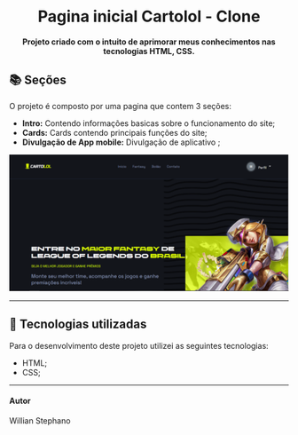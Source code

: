 <h1 align="center">
  <br>Pagina inicial Cartolol - Clone
</h1>

<h4 align="center">
  Projeto criado com o intuito de aprimorar meus conhecimentos nas tecnologias HTML, CSS.
</h4>

## 📚 Seções
O projeto é composto por uma pagina que contem 3 seções:

- **Intro:** Contendo informações basicas sobre o funcionamento do site;
- **Cards:** Cards contendo principais funções do site;
- **Divulgação de App mobile:** Divulgação de aplicativo ;


<img src="Conteudo/previa-img.png" alt="Imagem de pré-visualização da pagina">

---

## 💼 Tecnologias utilizadas
Para o desenvolvimento deste projeto utilizei as seguintes tecnologias:

- HTML;
- CSS;
---

#### Autor
Willian Stephano